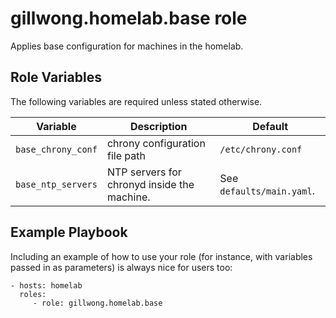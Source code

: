 gillwong.homelab.base role
=========

Applies base configuration for machines in the homelab.

Role Variables
--------------

The following variables are required unless stated otherwise.

| Variable | Description | Default |
| -- | -- | -- |
| `base_chrony_conf` | chrony configuration file path | `/etc/chrony.conf` |
| `base_ntp_servers` | NTP servers for chronyd inside the machine. | See `defaults/main.yaml`. |

Example Playbook
----------------

Including an example of how to use your role (for instance, with variables passed in as parameters) is always nice for users too:

    - hosts: homelab
      roles:
         - role: gillwong.homelab.base
